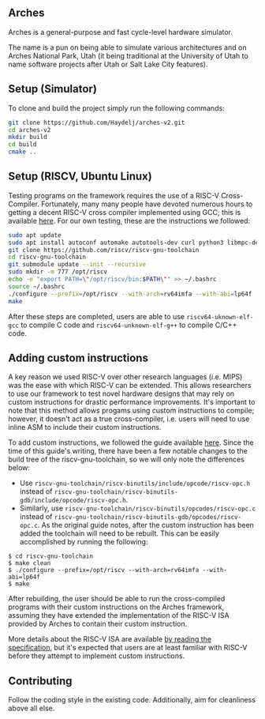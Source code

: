 ## Arches

Arches is a general-purpose and fast cycle-level hardware simulator.

The name is a pun on being able to simulate various architectures and on Arches National Park, Utah
(it being traditional at the University of Utah to name software projects after Utah or Salt Lake
City features).

## Setup (Simulator)
To clone and build the project simply run the following commands:
```bash
git clone https://github.com/Haydelj/arches-v2.git
cd arches-v2
mkdir build
cd build
cmake ..
```

## Setup (RISCV, Ubuntu Linux)
Testing programs on the framework requires the use of a RISC-V Cross-Compiler. Fortunately, many many people have devoted numerous hours to getting a decent RISC-V cross compiler implemented using GCC; this is available [here](https://github.com/riscv/riscv-gnu-toolchain). 
For our own testing, these are the instructions we followed:
```bash
sudo apt update
sudo apt install autoconf automake autotools-dev curl python3 libmpc-dev libmpfr-dev libgmp-dev gawk build-essential bison flex texinfo gperf libtool patchutils bc zlib1g-dev libexpat-dev
git clone https://github.com/riscv/riscv-gnu-toolchain
cd riscv-gnu-toolchain
git submodule update --init --recursive
sudo mkdir -m 777 /opt/riscv
echo -e "export PATH=\"/opt/riscv/bin:$PATH\"" >> ~/.bashrc
source ~/.bashrc
./configure --prefix=/opt/riscv --with-arch=rv64imfa --with-abi=lp64f
make
```
After these steps are completed, users are able to use `riscv64-uknown-elf-gcc` to compile C code and `riscv64-unknown-elf-g++` to compile C/C++ code. 

## Adding custom instructions
A key reason we used RISC-V over other research languages (i.e. MIPS) was the ease with which RISC-V can be extended. This allows researchers to use our framework to test novel hardware designs that may rely on custom instructions for drastic performance improvements. It's important to note that this method allows progams using custom instructions to compile; however, it doesn't act as a true cross-compiler, i.e. users will need to use inline ASM to include their custom instructions.

To add custom instructions, we followed the guide available [here](https://nitish2112.github.io/post/adding-instruction-riscv/). Since the time of this guide's writing, there have been a few notable changes to the build tree of the riscv-gnu-toolchain, so we will only note the differences below:
- Use `riscv-gnu-toolchain/riscv-binutils/include/opcode/riscv-opc.h` instead of `riscv-gnu-toolchain/riscv-binutils-gdb/include/opcode/riscv-opc.h`.
- Similarly, use `riscv-gnu-toolchain/riscv-binutils/opcodes/riscv-opc.c` instead of `riscv-gnu-toolchain/riscv-binutils-gdb/opcodes/riscv-opc.c`. 
As the original guide notes, after the custom instruction has been added the toolchain will need to be rebuilt. This can be easily accomplished by running the following:
```
$ cd riscv-gnu-toolchain
$ make clean
$ ./configure --prefix=/opt/riscv --with-arch=rv64imfa --with-abi=lp64f
$ make
```
After rebuilding, the user should be able to run the cross-compiled programs with their custom instructions on the Arches framework, assuming they have extended the implementation of the RISC-V ISA provided by Arches to contain their custom instruction.

More details about the RISC-V ISA are available [by reading the specification](https://github.com/riscv/riscv-isa-manual/releases/download/Ratified-IMFDQC-and-Priv-v1.11/riscv-privileged-20190608.pdf), but it's expected that users are at least familiar with RISC-V before they attempt to implement custom instructions. 

## Contributing
Follow the coding style in the existing code.  Additionally, aim for cleanliness above all else.
